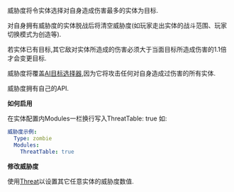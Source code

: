 威胁度将令实体选择对自身造成伤害最多的实体为目标.

对自身拥有威胁度的实体脱战后将清空威胁度(如玩家走出实体的战斗范围、玩家切换模式为创造等).

若实体已有目标,其它敌对实体所造成的伤害必须大于当面目标所造成伤害的1.1倍才会变更目标.

威胁度将覆盖[AI目标选择器](实体/AI),因为它将攻击任何对自身造成过伤害的所有实体.

威胁度拥有自己的API.

**如何启用**

在实体配置内Modules一栏换行写入ThreatTable: true 如:

```yml
威胁度示例:
  Type: zombie
  Modules:
    ThreatTable: true
```

**修改威胁度**

使用[Threat](/技能/列表/threat(设置威胁度))以设置其它任意实体的威胁度数值.